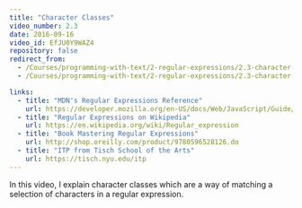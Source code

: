 ```yaml
---
title: "Character Classes"
video_number: 2.3
date: 2016-09-16
video_id: EfJU0Y9WAZ4
repository: false
redirect_from:
  - /Courses/programming-with-text/2-regular-expressions/2.3-character-classes
  - /Courses/programming-with-text/2-regular-expressions/2.3-character-classes.html

links:
  - title: "MDN's Regular Expressions Reference"
    url: https://developer.mozilla.org/en-US/docs/Web/JavaScript/Guide/Regular_Expressions
  - title: "Regular Expressions on Wikipedia"
    url: https://en.wikipedia.org/wiki/Regular_expression
  - title: "Book Mastering Regular Expressions"
    url: http://shop.oreilly.com/product/9780596528126.do
  - title: "ITP from Tisch School of the Arts"
    url: https://tisch.nyu.edu/itp
---
```


In this video, I explain character classes which are a way of matching a selection of characters in a regular expression.
